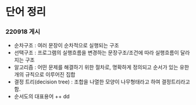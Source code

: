 # 단어 정리
### 220918 게시
+ 순차구조 : 여러 문장이 순차적으로 실행되는 구조
+ 선택구조 : 프로그램의 실행흐름을 변경하는 문장구조/조건에 따라 실행흐름이 달라지는 구조
+ 알고리즘 : 어떤 문제를 해결하기 위한 절차로, 명확하게 정의되고 순서가 있는 유한 개의 규칙으로 이루어진 집합
+ 결정 트리(decision tree) : 조합을 나열한 모양이 나무형태라고 하여 결정트리라고 함. 
+ 순서도의 대표용어 
++ dd
